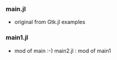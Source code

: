 ### main.jl     
* original from Gtk.jl examples
### main1.jl
* mod of main :-)
main2.jl    : mod of main1
